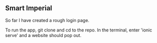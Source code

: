 ## Smart Imperial
So far I have created a rough login page.

To run the app, git clone and cd to the repo. In the terminal, enter 'ionic serve' and a website should pop out.
